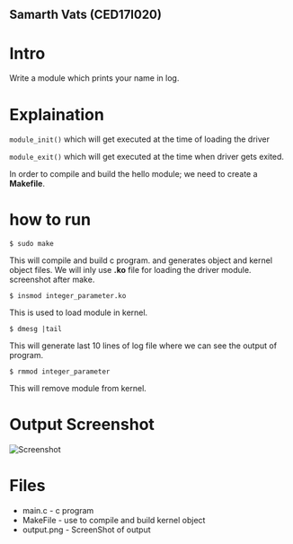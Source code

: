 ## Samarth Vats (CED17I020)
# Intro
Write a module which prints your name in log.
# Explaination
```module_init()```  which will get executed at the time of loading the driver

```module_exit()``` which will get executed at the time when driver gets exited.

In order to compile and build the hello module; we need to create a **Makefile**.


# how to run
```
$ sudo make
```

This will compile and build c program. and generates object and kernel object files. We will inly use **.ko** file for loading the driver module.
screenshot after make.


```
$ insmod integer_parameter.ko
```
This is used to load module in kernel.
```
$ dmesg |tail
```
This will generate last 10 lines of log file where we can see the output of program.
```
$ rmmod integer_parameter
```
This will remove module from kernel.
# Output Screenshot
![Screenshot](Ouput.png)

# Files
* main.c - c program
* MakeFile - use to compile and build kernel object
* output.png - ScreenShot of output
